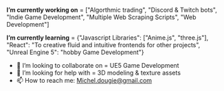 **I’m currently working on** = ["Algorthmic trading", "Discord & Twitch bots", "Indie Game Development", "Multiple Web Scraping Scripts", "Web Development"]

**I’m currently learning** = {"Javascript Libraries": ["Anime.js", "three.js"], "React": "To creative fluid and intuitive frontends for other projects", "Unreal Engine 5": "hobby Game Development"}


- 👯 I’m looking to collaborate on =  UE5 Game Development
- 🤔 I’m looking for help with     =  3D modeling & texture assets
- 📫 How to reach me:                 Michel.dougie@gmail.com

